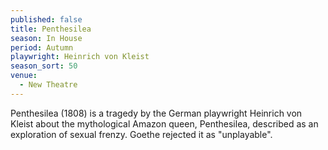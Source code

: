 ```yaml
---
published: false
title: Penthesilea
season: In House
period: Autumn
playwright: Heinrich von Kleist
season_sort: 50
venue:
  - New Theatre
---
```


Penthesilea (1808) is a tragedy by the German playwright Heinrich von Kleist about the mythological Amazon queen, Penthesilea, described as an exploration of sexual frenzy. Goethe rejected it as "unplayable".
